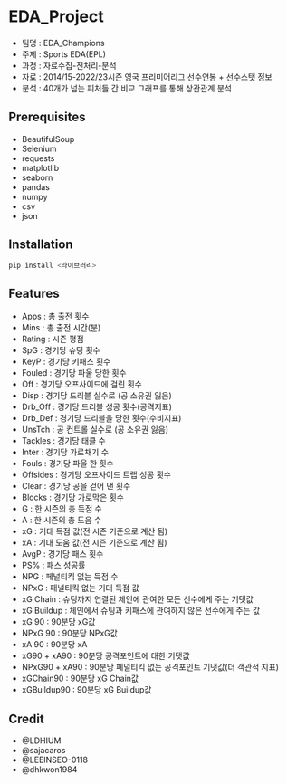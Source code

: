 # EDA_Project
- 팀명 : EDA_Champions 
- 주제 : Sports EDA(EPL) 
- 과정 : 자료수집-전처리-분석 
- 자료 : 2014/15-2022/23시즌 영국 프리미어리그 선수연봉 + 선수스탯 정보  
- 분석 : 40개가 넘는 피처들 간 비교 그래프를 통해 상관관계 분석
## Prerequisites
- BeautifulSoup
- Selenium
- requests
- matplotlib
- seaborn
- pandas
- numpy
- csv
- json
## Installation
```python
pip install <라이브러리>
```
## Features
- Apps : 총 출전 횟수
- Mins : 총 출전 시간(분)
- Rating : 시즌 평점
- SpG : 경기당 슈팅 횟수
- KeyP : 경기당 키패스 횟수
- Fouled : 경기당 파울 당한 횟수
- Off : 경기당 오프사이드에 걸린 횟수
- Disp : 경기당 드리블 실수로 (공 소유권 잃음)
- Drb_Off : 경기당 드리블 성공 횟수(공격지표)
- Drb_Def : 경기당 드리블을 당한 횟수(수비지표)
- UnsTch : 공 컨트롤 실수로 (공 소유권 잃음)
- Tackles : 경기당 태클 수
- Inter : 경기당 가로채기 수
- Fouls : 경기당 파울 한 횟수
- Offsides : 경기당 오프사이드 트랩 성공 횟수
- Clear : 경기당 공을 걷어 낸 횟수
- Blocks : 경기당 가로막은 횟수
- G : 한 시즌의 총 득점 수
- A : 한 시즌의 총 도움 수
- xG : 기대 득점 값(전 시즌 기준으로 계산 됨)
- xA : 기대 도움 값(전 시즌 기준으로 계산 됨)	
- AvgP : 경기당 패스 횟수
- PS% : 패스 성공률
- NPG : 페널티킥 없는 득점 수
- NPxG : 패널티킥 없는 기대 득점 값
- xG Chain : 슈팅까지 연결된 체인에 관여한 모든 선수에게 주는 기댓값
- xG Buildup :	 체인에서 슈팅과 키패스에 관여하지 않은 선수에게 주는 값
- xG 90 : 90분당 xG값
- NPxG 90 : 90분당 NPxG값
- xA 90 : 90분당 xA
- xG90 + xA90 : 90분당 공격포인트에 대한 기댓값
- NPxG90 + xA90 : 90분당 페널티킥 없는 공격포인트 기댓값(더 객관적 지표)
- xGChain90 :	 90분당 xG Chain값
- xGBuildup90 : 90분당 xG Buildup값
## Credit
- @LDHIUM
- @sajacaros
- @LEEINSEO-0118
- @dhkwon1984